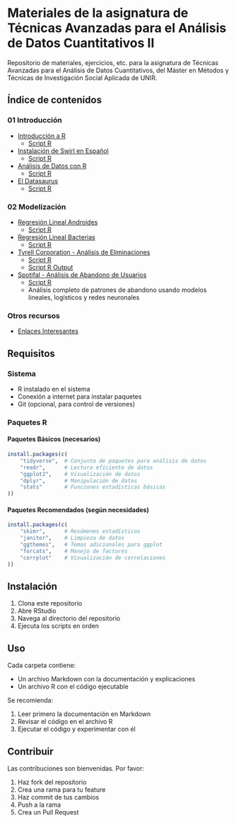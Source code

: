 # Materiales de la asignatura de Técnicas Avanzadas para el Análisis de Datos Cuantitativos II

Repositorio de materiales, ejercicios, etc. para la asignatura de Técnicas Avanzadas para el Análisis de Datos Cuantitativos, del Máster en Métodos y Técnicas de Investigación Social Aplicada de UNIR.

## Índice de contenidos

### 01 Introducción

- [Introducción a R](01%20Introducción/Introduccion.md)
  - [Script R](01%20Introducción/Introduccion.R)
- [Instalación de Swirl en Español](01%20Introducción/Instalacion%20swirl%20español.md)
  - [Script R](01%20Introducción/Instalacion%20swirl%20español.R)
- [Análisis de Datos con R](01%20Introducción/Analisis%20ejemplo.md)
  - [Script R](01%20Introducción/Analisis%20ejemplo.R)
- [El Datasaurus](01%20Introducción/Datasaurus.md)
  - [Script R](01%20Introducción/Datasaurus.R)

### 02 Modelización

- [Regresión Lineal Androides](02%20Modelización/Tema%203%20Regresion%20Lineal%20Androides.md)
  - [Script R](02%20Modelización/Tema%203%20Regresion%20Lineal%20Androides.R)
- [Regresión Lineal Bacterias](02%20Modelización/Tema%203%20Regresion%20Lineal%20Bacterias.md)
  - [Script R](02%20Modelización/Tema%203%20Regresion%20Lineal%20Bacterias.R)
- [Tyrell Corporation - Análisis de Eliminaciones](02%20Modelización/Tema%203%20Tyrell%20Corporation.md)
  - [Script R](02%20Modelización/Tema%203%20Tyrell%20Corporation.R)
  - [Script R Output](02%20Modelización/Tema%203%20Tyrell%20Corporation%20Output.R)
- [Spotifal - Análisis de Abandono de Usuarios](02%20Modelización/Spotifal_Informe.md)
  - [Script R](02%20Modelización/Spotifal.r)
  - Análisis completo de patrones de abandono usando modelos lineales, logísticos y redes neuronales

### Otros recursos

- [Enlaces Interesantes](enlaces_interesantes.md)

## Requisitos

### Sistema

- R instalado en el sistema
- Conexión a internet para instalar paquetes
- Git (opcional, para control de versiones)

### Paquetes R

#### Paquetes Básicos (necesarios)

```R
install.packages(c(
    "tidyverse",  # Conjunto de paquetes para análisis de datos
    "readr",      # Lectura eficiente de datos
    "ggplot2",    # Visualización de datos
    "dplyr",      # Manipulación de datos
    "stats"       # Funciones estadísticas básicas
))
```

#### Paquetes Recomendados (según necesidades)

```R
install.packages(c(
    "skimr",      # Resúmenes estadísticos
    "janitor",    # Limpieza de datos
    "ggthemes",   # Temas adicionales para ggplot
    "forcats",    # Manejo de factores
    "corrplot"    # Visualización de correlaciones
))
```

## Instalación

1. Clona este repositorio
2. Abre RStudio
3. Navega al directorio del repositorio
4. Ejecuta los scripts en orden

## Uso

Cada carpeta contiene:

- Un archivo Markdown con la documentación y explicaciones
- Un archivo R con el código ejecutable

Se recomienda:

1. Leer primero la documentación en Markdown
2. Revisar el código en el archivo R
3. Ejecutar el código y experimentar con él

## Contribuir

Las contribuciones son bienvenidas. Por favor:

1. Haz fork del repositorio
2. Crea una rama para tu feature
3. Haz commit de tus cambios
4. Push a la rama
5. Crea un Pull Request
